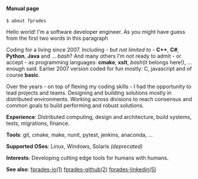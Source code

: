 #### Manual page

    $ about fprades

Hello world! I'm a software developer engineer. As you might have guess from the first two words in this paragraph

Coding for a living since 2007. Including - _but not limited to_ - **C++**, **C#**, **Python**, **Java** and ... _bash_? And many others I'm not ready to admit - or accept - as programming languages: **cmake**, **xslt**, _bash_(it belongs here!), ... enough said. Earlier 2007 version coded for fun mostly: C, javascript and of course **basic**.

Over the years - on top of flexing my coding skills - I had the opportunity to lead projects and teams. Designing and building solutions mostly in distributed environments. Working across divisions to reach consensus and common goals to build performing and robust solutions.

**Experience**: Distributed computing, design and architecture, build systems, tests, migrations, finance.

**Tools**: git, cmake, make, nunit, pytest, jenkins, anaconda, ...

**Supported OSes**: Linux, Windows, Solaris _(deprecated)_

**Interests**: Developing cutting edge tools for humans with humans.

**See also**: [fprades-io(1)](https://fprades.github.io) [fprades-github(2)](https://github.com/fprades) [fprades-linkedin(5)](https://linkedin.com/fprades)

